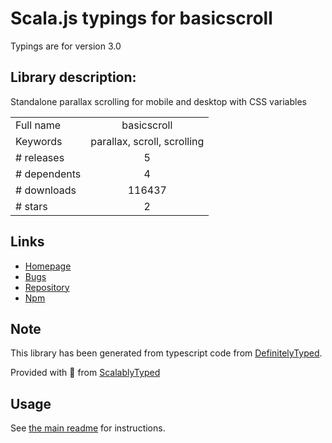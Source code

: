 
# Scala.js typings for basicscroll

Typings are for version 3.0

## Library description:
Standalone parallax scrolling for mobile and desktop with CSS variables

|                    |                 |
| ------------------ | :-------------: |
| Full name          | basicscroll |
| Keywords           | parallax, scroll, scrolling |
| # releases         | 5 |
| # dependents       | 4 |
| # downloads        | 116437 |
| # stars            | 2 |

## Links
- [Homepage](https://github.com/electerious/basicScroll)
- [Bugs](https://github.com/electerious/basicScroll/issues)
- [Repository](https://github.com/electerious/basicScroll)
- [Npm](https://www.npmjs.com/package/basicscroll)
    


## Note
This library has been generated from typescript code from [DefinitelyTyped](https://definitelytyped.org).

Provided with :purple_heart: from [ScalablyTyped](https://github.com/oyvindberg/ScalablyTyped)

## Usage
See [the main readme](../../readme.md) for instructions.


